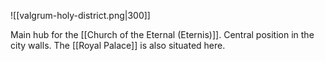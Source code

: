 ![[valgrum-holy-district.png|300]]

Main hub for the [[Church of the Eternal (Eternis)]]. Central position in the city walls.
The [[Royal Palace]] is also situated here.